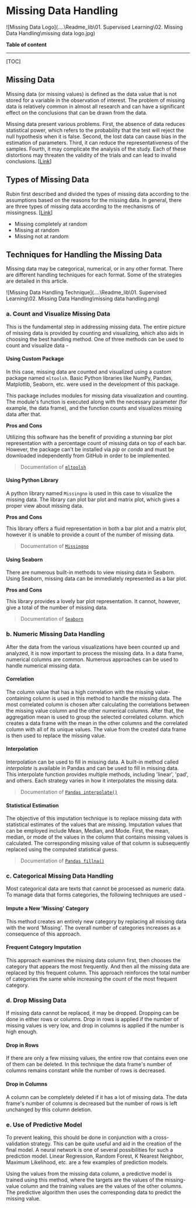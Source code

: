 # Missing Data Handling



![Missing Data Logo](..\..\Readme_lib\01. Supervised Learning\02. Missing Data Handling\missing data logo.jpg)







**Table of content**

---

[TOC]





## Missing Data

Missing data (or missing values) is defined as the data value that is not stored for a variable in the observation of interest. The problem of missing data is relatively common in almost all research and can have a significant effect on the conclusions that can be drawn from the data.

Missing data present various problems. First, the absence of data reduces statistical power, which refers to the probability that the test will reject the null hypothesis when it is false. Second, the lost data can cause bias in the estimation of parameters. Third, it can reduce the representativeness of the samples. Fourth, it may complicate the analysis of the study. Each of these distortions may threaten the validity of the trials and can lead to invalid conclusions. [[Link](https://www.ncbi.nlm.nih.gov/pmc/articles/PMC3668100/)]



## Types of Missing Data

Rubin first described and divided the types of missing data according to the assumptions based on the reasons for the missing data. In general, there are three types of missing data according to the mechanisms of missingness. [[Link](https://www.ncbi.nlm.nih.gov/pmc/articles/PMC3668100/#B4)]

- Missing completely at random
- Missing at random
- Missing not at random




## Techniques for Handling the Missing Data

Missing data may be categorical, numerical, or in any other format. There are different handling techniques for each format. Some of the strategies are detailed in this article. 





![Missing Data Handling Technique](..\..\Readme_lib\01. Supervised Learning\02. Missing Data Handling\missing data handling.png)







### a. Count and Visualize Missing Data

This is the fundamental step in addressing missing data. The entire picture of missing data is provided by counting and visualizing, which also aids in choosing the best handling method. One of three methods can be used to count and visualize data -





#### Using Custom Package

In this case, missing data are counted and visualized using a custom package named `mltoolsh`. Basic Python libraries like NumPy, Pandas, Matplotlib, Seaborn, etc. were used in the development of this package.

This package includes modules for missing data visualization and counting. The module's function is executed along with the necessary parameter (for example, the data frame), and the function counts and visualizes missing data after that.



**Pros and Cons**

Utilizing this software has the benefit of providing a stunning bar plot representation with a percentage count of missing data on top of each bar. However, the package can't be installed via *pip* or *conda* and must be downloaded independently from GitHub in order to be implemented.



> Documentation of [`mltoolsh`](https://github.com/Shohrab-Hossain/mltoolsh)





#### Using Python Library

A python library named `Missingno` is used in this case to visualize the missing data. The library can plot bar plot and matrix plot, which gives a proper view about missing data.



**Pros and Cons**

This library offers a fluid representation in both a bar plot and a matrix plot, however it is unable to provide a count of the number of missing data.



> Documentation of [`Missingno`](https://github.com/ResidentMario/missingno)





#### Using Seaborn

There are numerous built-in methods to view missing data in Seaborn. Using Seaborn, missing data can be immediately represented as a bar plot.



**Pros and Cons**

This library provides a lovely bar plot representation. It cannot, however, give a total of the number of missing data.



> Documentation of [`Seaborn`](https://seaborn.pydata.org/generated/seaborn.heatmap.html#seaborn.heatmap)







###  b. Numeric Missing Data Handling

After the data from the various visualizations have been counted up and analyzed, it is now important to process the missing data. In a data frame, numerical columns are common. Numerous approaches can be used to handle numerical missing data.





#### Correlation

The column value that has a high correlation with the missing value-containing column is used in this method to handle the missing data. The most correlated column is chosen after calculating the correlations between the missing value column and the other numerical columns. After that, the aggregation mean is used to group the selected correlated column. which creates a data frame with the mean in the other columns and the correlated column with all of its unique values. The value from the created data frame is then used to replace the missing value.





#### Interpolation

Interpolation can be used to fill in missing data. A built-in method called *interpolate* is available in Pandas and can be used to fill in missing data. This interpolate function provides multiple methods, including 'linear', 'pad', and others. Each strategy varies in how it interpolates the missing data.



> Documentation of [`Pandas interpolate()`](https://pandas.pydata.org/docs/reference/api/pandas.DataFrame.interpolate.html)





#### Statistical Estimation

The objective of this imputation technique is to replace missing data with statistical estimates of the values that are missing. Imputation values that can be employed include Mean, Median, and Mode. First, the mean, median, or mode of the values in the column that contains missing values is calculated. The corresponding missing value of that column is subsequently replaced using the computed statistical guess.



> Documentation of [`Pandas fillna()`](https://pandas.pydata.org/docs/reference/api/pandas.DataFrame.fillna.html)







### c. Categorical Missing Data Handling

Most categorical data are texts that cannot be processed as numeric data. To manage data that forms categories, the following techniques are used -





#### Impute a New 'Missing' Category

This method creates an entirely new category by replacing all missing data with the word 'Missing'. The overall number of categories increases as a consequence of this approach. 





#### Frequent Category Imputation

This approach examines the missing data column first, then chooses the category that appears the most frequently. And then all the missing data are replaced by this frequent column. This approach reinforces the total number of categories the same while increasing the count of the most frequent category.







### d. Drop Missing Data

If missing data cannot be replaced, it may be dropped. Dropping can be done in either rows or columns. Drop in rows is applied if the number of missing values is very low, and drop in columns is applied if the number is high enough.



#### Drop in Rows

If there are only a few missing values, the entire row that contains even one of them can be deleted. In this technique the data frame's number of columns remains constant while the number of rows is decreased.





#### Drop in Columns

A column can be completely deleted if it has a lot of missing data. The data frame's number of columns is decreased but the number of rows is left unchanged by this column deletion.







### e. Use of Predictive Model

To prevent leaking, this should be done in conjunction with a cross-validation strategy. This can be quite useful and aid in the creation of the final model. A neural network is one of several possibilities for such a prediction model. Linear Regression, Random Forest, K Nearest Neighbor, Maximum Likelihood, etc. are a few examples of prediction models.

Using the values from the missing data column, a predictive model is trained using this method, where the targets are the values of the missing-value column and the training values are the values of the other columns. The predictive algorithm then uses the corresponding data to predict the missing value.

